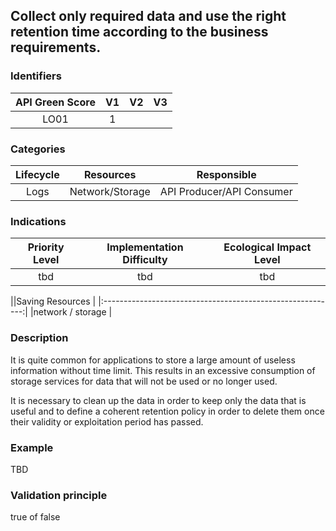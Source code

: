 ## Collect only required data and use the right retention time according to the business requirements.

### Identifiers

| API Green Score |  V1  |  V2  |  V3  |
|:-------:|:----:|:----:|:----:|
|   LO01   | 1  |   |      |

### Categories

| Lifecycle |  Resources  |  Responsible  |
|:---------:|:----:|:----:|
| Logs | Network/Storage | API Producer/API Consumer |

### Indications

| Priority Level |      Implementation Difficulty      |  Ecological Impact Level   |
|:-------------------:|:-------------------------:|:---------------------:|
| tbd | tbd | tbd |

||Saving Resources                                           |
|:----------------------------------------------------------:|
|network / storage    |

### Description

It is quite common for applications to store a large amount of useless information without time limit.
This results in an excessive consumption of storage services for data that will not be used or no longer used.

It is necessary to clean up the data in order to keep only the data that is useful and to define a coherent retention policy in order to delete them once their validity or exploitation period has passed.



### Example
TBD 

### Validation principle

true of false
